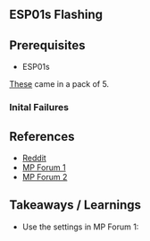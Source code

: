 ## ESP01s Flashing

## Prerequisites

- ESP01s

[These](https://www.amazon.com/dp/B08QF24GZZ) came in a pack of 5.
 
### Inital Failures

## References 
- [Reddit](https://www.reddit.com/r/esp32/comments/1dbk6d9/comment/l7s0gjd/?context=3)
- [MP Forum 1](https://github.com/micropython/micropython/issues/11656)
- [MP Forum 2](https://github.com/thonny/thonny/issues/2801)

## Takeaways / Learnings
- Use the settings in MP Forum 1:
